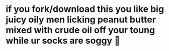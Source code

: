 # if you fork/download this you like big juicy oily men licking peanut butter mixed with crude oil off your toung while ur socks are soggy 🤑
